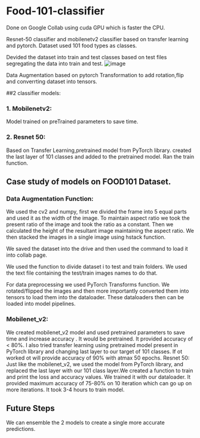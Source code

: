 # Food-101-classifier
Done on Google Collab using cuda GPU which is faster the CPU.

Resnet-50 classifier and mobilenetv2 classifier based on transfer learning  and pytorch.
Dataset used 101 food types as classes. 

Devided the dataset into train and test classes based on test files segregating the data into train and test.
![image](https://user-images.githubusercontent.com/53693971/119274717-e9164380-bc2e-11eb-804f-da9aec97bd20.png)

Data Augmentation based on pytorch Transformation to add rotation,flip and converrting dataset into tensors.

##2 classifier models:

### 1. Mobilenetv2:
Model trained on preTrained parameters to save time. 

### 2. Resnet 50:
Based on Transfer Learning,pretrained model from PyTorch library.
created the last layer of 101 classes and added to the pretrained model. Ran the train function.

## Case study of models on FOOD101 Dataset.
### Data Augmentation Function:
We used the cv2 and numpy, first we divided the frame into 5 equal parts and used it as the width of the image. To maintain aspect ratio we took the present ratio of the image and took the ratio as a constant. Then we calculated the height of the resultant image maintaining the aspect ratio.
We then stacked the images in a single image using hstack function.

We saved the dataset into the drive and then used the command to load it into collab page. 

We used the function to divide dataset i to test and train folders. We used the text file containing the test/train images names to do that.

For data preprocessing we used PyTorch Transforms function. We rotated/flipped the images and then more importantly converted them into tensors to load them into the dataloader.
These dataloaders then can be loaded into model pipelines.

### Mobilenet_v2:
We created mobilenet_v2 model and used pretrained parameters to save time and increase accuracy . It would be  pretrained. 
 It provided accuracy of < 80%.
I also tried transfer learning using pretrained  model present in PyTorch library and changing last layer to our target of 101 classes. If ot worked ot will provide accuracy of 90% with atmax 50 epochs.
Resnet 50:
Just like the mobilenet_v2, we used the model from PyTorch library, and replaced the last layer with our 101 class layer.We created a function to train and print the loss and accuracy values.
We trained it with our dataloader. It provided maximum accuracy of 75-80% on 10 iteration which can go up on more iterations. It took 3-4 hours to train model.

## Future Steps
We can ensemble the 2 models to create a single more accurate predictions. 


